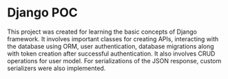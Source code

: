 # Django POC

This project was created for learning the basic concepts of Django framework. It involves important classes for creating APIs, interacting with the database using ORM, user authentication, database migrations along with token creation after successful authentication. It also involves CRUD operations for user model. For serializations of the JSON response, custom serializers were also implemented.